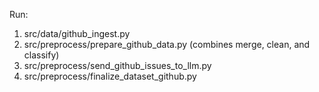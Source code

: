 Run:
1. src/data/github_ingest.py
2. src/preprocess/prepare_github_data.py  (combines merge, clean, and classify)
3. src/preprocess/send_github_issues_to_llm.py
4. src/preprocess/finalize_dataset_github.py